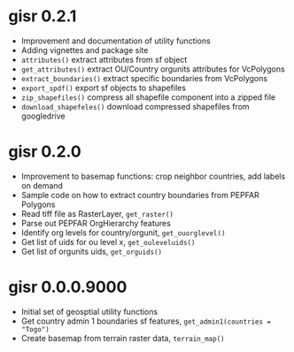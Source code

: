 # gisr 0.2.1

* Improvement and documentation of utility functions
* Adding vignettes and package site
* `attributes()` extract attributes from sf object
* `get_attributes()` extract OU/Country orgunits attributes for VcPolygons
* `extract_boundaries()` extract specific boundaries from VcPolygons
* `export_spdf()` export sf objects to shapefiles
* `zip_shapefiles()` compress all shapefile component into a zipped file
* `download_shapefeles()` download compressed shapefiles from googledrive


# gisr 0.2.0

* Improvement to basemap functions: crop neighbor countries, add labels on demand
* Sample code on how to extract country boundaries from PEPFAR Polygons
* Read tiff file as RasterLayer, `get_raster()`
* Parse out PEPFAR OrgHierarchy features
* Identify org levels for country/orgunit, `get_ouorglevel()`
* Get list of uids for ou level x, `get_ouleveluids()`
* Get list of orgunits uids, `get_orguids()`


# gisr 0.0.0.9000

* Initial set of geosptial utility functions
* Get country admin 1 boundaries sf features, `get_admin1(countries = "Togo")`
* Create basemap from terrain raster data, `terrain_map()`

